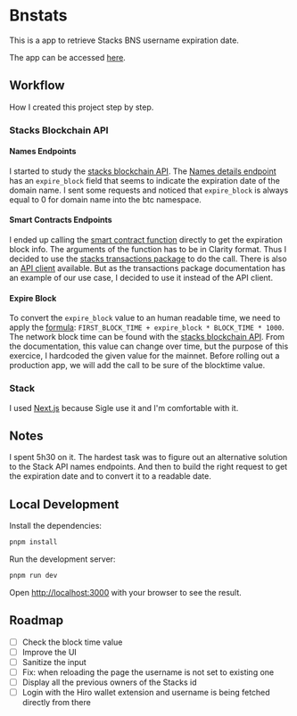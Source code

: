 # Bnstats

This is a app to retrieve Stacks BNS username expiration date.

The app can be accessed [here](https://bnstats.vercel.app/).

## Workflow

How I created this project step by step.

### Stacks Blockchain API

#### Names Endpoints

I started to study the [stacks blockchain API](https://hirosystems.github.io/stacks-blockchain-api).
The [Names details endpoint](https://hirosystems.github.io/stacks-blockchain-api/#operation/get_name_info) has an `expire_block` field that seems to indicate the expiration date of the domain name.
I sent some requests and noticed that `expire_block` is always equal to 0 for domain name into the btc namespace.

#### Smart Contracts Endpoints

I ended up calling the [smart contract function](https://hirosystems.github.io/stacks-blockchain-api/#operation/call_read_only_function) directly to get the expiration block info.
The arguments of the function has to be in Clarity format. Thus I decided to use the [stacks transactions package](https://www.npmjs.com/package/@stacks/transactions) to do the call.
There is also an [API client](https://www.npmjs.com/package/@stacks/blockchain-api-client) available. But as the transactions package documentation has an example of our use case, I decided to use it instead of the API client.

#### Expire Block

To convert the `expire_block` value to an human readable time, we need to apply the [formula](https://bitcoin.stackexchange.com/questions/93919/how-to-create-block-height-to-unix-time-converter):
`FIRST_BLOCK_TIME + expire_block * BLOCK_TIME * 1000`.
The network block time can be found with the [stacks blockchain API](https://hirosystems.github.io/stacks-blockchain-api/#operation/get_network_block_times). From the documentation, this value can change over time, but the purpose of this exercice, I hardcoded the given value for the mainnet. Before rolling out a production app, we will add the call to be sure of the blocktime value.

### Stack

I used [Next.js](https://nextjs.org) because Sigle use it and I'm comfortable with it.

## Notes

I spent 5h30 on it.
The hardest task was to figure out an alternative solution to the Stack API names endpoints.
And then to build the right request to get the expiration date and to convert it to a readable date.

## Local Development

Install the dependencies:

```bash
pnpm install
```

Run the development server:

```bash
pnpm run dev
```

Open [http://localhost:3000](http://localhost:3000) with your browser to see the result.

## Roadmap

- [ ] Check the block time value
- [ ] Improve the UI
- [ ] Sanitize the input
- [ ] Fix: when reloading the page the username is not set to existing one
- [ ] Display all the previous owners of the Stacks id
- [ ] Login with the Hiro wallet extension and username is being fetched directly from there
